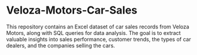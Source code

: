 # Veloza-Motors-Car-Sales
This repository contains an Excel dataset of car sales records from Veloza Motors, along with SQL queries for data analysis. The goal is to extract valuable insights into sales performance, customer trends, the types of car dealers, and the companies selling the cars.
